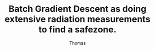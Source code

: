 ---
title: Batch Gradient Descent as doing extensive radiation measurements to find a safezone.
author: Thomas
Definition: Note that the error function is defined with respect to a training set, and so each step requires that the entire training set be processed in order to evaluate ∇f(x). Techniques that use the whole data set at once are called batch methods.
Description: Our geiger counter takes measurements from its surroundings in order to calculate a direction that we need to move to. Batch gradient descent is like using all of our surroundings to calculate what direction we need to go to. This, of course, means our calculations are tied to how large our surroundings are. If our area grows, so does the time it takes to calculate the radiation and the direction we need to go into.
OriginSource: "Handmade"
Mapping:
  "Using entire dataset to calculate gradient.": "Using entirety of surroundings in order to measure direction"
  "Dataset size tied to computing speed" : "Size of surroundings tied to calculation time"
ExpertRating: Mediocre
---
